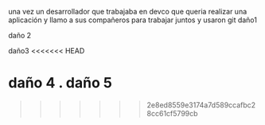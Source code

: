 una vez un desarrollador que trabajaba en devco
que queria realizar una aplicación
y llamo a sus compañeros para trabajar juntos y usaron git
daño1



daño 2


daño3
<<<<<<< HEAD

daño 4 .
daño 5
=======
>>>>>>> 2e8ed8559e3174a7d589ccafbc28cc61cf5799cb
